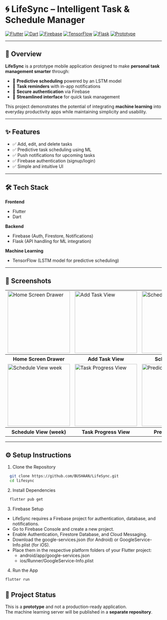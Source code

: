 # 🌀 LifeSync – Intelligent Task & Schedule Manager  

<p>
  <a href="https://flutter.dev/"><img src="https://img.shields.io/badge/Flutter-02569B?style=for-the-badge&logo=flutter&logoColor=white" alt="Flutter"/></a>
  <a href="https://dart.dev/"><img src="https://img.shields.io/badge/Dart-0175C2?style=for-the-badge&logo=dart&logoColor=white" alt="Dart"/></a>
  <a href="https://firebase.google.com/"><img src="https://img.shields.io/badge/Firebase-FFCA28?style=for-the-badge&logo=firebase&logoColor=black" alt="Firebase"/></a>
  <a href="https://www.tensorflow.org/"><img src="https://img.shields.io/badge/TensorFlow-FF6F00?style=for-the-badge&logo=tensorflow&logoColor=white" alt="TensorFlow"/></a>
  <a href="https://flask.palletsprojects.com/"><img src="https://img.shields.io/badge/Flask-000000?style=for-the-badge&logo=flask&logoColor=white" alt="Flask"/></a>
  <a href="#"><img src="https://img.shields.io/badge/Status-Prototype-blue?style=for-the-badge" alt="Prototype"/></a>
</p>

---

## 📖 Overview  
**LifeSync** is a prototype mobile application designed to make **personal task management smarter** through:  

- 🔮 **Predictive scheduling** powered by an LSTM model  
- 🔔 **Task reminders** with in-app notifications  
- 🔑 **Secure authentication** via Firebase  
- 📱 **Streamlined interface** for quick task management  

This project demonstrates the potential of integrating **machine learning** into everyday productivity apps while maintaining simplicity and usability.

---

## ✨ Features  

- ✅ Add, edit, and delete tasks  
- ✅ Predictive task scheduling using ML  
- ✅ Push notifications for upcoming tasks  
- ✅ Firebase authentication (signup/login)  
- ✅ Simple and intuitive UI  

---

## 🛠️ Tech Stack  

**Frontend**  
- Flutter  
- Dart  

**Backend**  
- Firebase (Auth, Firestore, Notifications)  
- Flask (API handling for ML integration)  

**Machine Learning**  
- TensorFlow (LSTM model for predictive scheduling)  

---

## 📱 Screenshots  

<table>
  <tr>
    <td><img width="200" alt="Home Screen Drawer" src="https://github.com/user-attachments/assets/7e0f5b0f-ee30-4b08-a9cc-08d8c5c01068" /></td>
    <td><img width="200" alt="Add Task View" src="https://github.com/user-attachments/assets/4508999b-516b-4e82-9c65-3d513013b16e" /></td>
    <td><img width="200" alt="Schedule View" src="https://github.com/user-attachments/assets/d995109c-ea3e-4576-a2a5-fd0106c5a4bd" /></td>
  </tr>
    <tr>
    <th>Home Screen Drawer</th>
    <th>Add Task View</th>
    <th>Schedule View</th>
  </tr>
  <tr>
    <td><img width="200" alt="Schedule View week" src="https://github.com/user-attachments/assets/7d41dd4a-aef4-4ece-a197-c4a736c916ad" /></td>
    <td><img width="200" alt="Task Progress View" src="https://github.com/user-attachments/assets/45341c57-58e1-4170-bfa4-99beb1e1f40b" /></td>
    <td><img width="200" alt="Prediction" src="https://github.com/user-attachments/assets/a01ce779-1ae2-4132-8076-7cc1cc2e8c7d" /></td>
  </tr>
    <tr>
    <th>Schedule View (week)</th>
    <th>Task Progress View</th>
    <th>Prediction View</th>
  </tr>
</table>

---

## ⚙️ Setup Instructions  

1. Clone the Repository  
  ```bash
    git clone https://github.com/BUSHAAN/LifeSync.git
    cd lifesync
  ```
2. Install Dependencies
  ```bash
    flutter pub get
  ```
3. Firebase Setup
- LifeSync requires a Firebase project for authentication, database, and notifications.
- Go to Firebase Console and create a new project.
- Enable Authentication, Firestore Database, and Cloud Messaging.
- Download the google-services.json (for Android) or GoogleService-Info.plist (for iOS).
- Place them in the respective platform folders of your Flutter project:
  - android/app/google-services.json
  - ios/Runner/GoogleService-Info.plist

4. Run the App
  ```bash
  flutter run
  ```

## 🚧 Project Status  
This is a **prototype** and not a production-ready application.  
The machine learning server will be published in a **separate repository**.  
